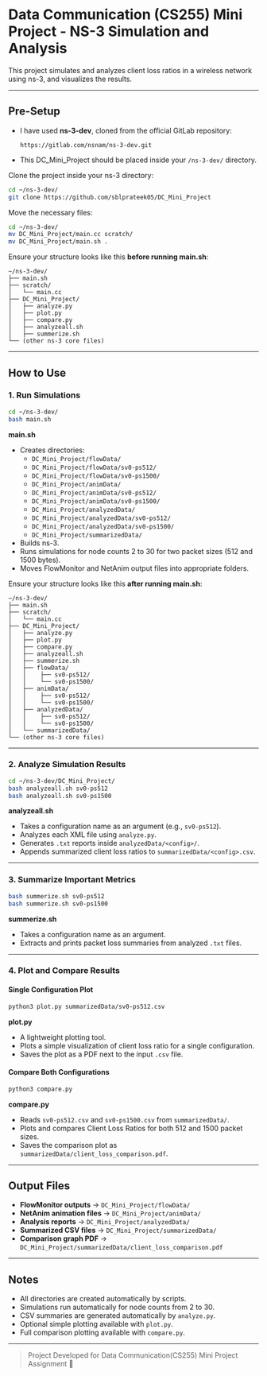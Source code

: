 # Data Communication (CS255) Mini Project - NS-3 Simulation and Analysis

This project simulates and analyzes client loss ratios in a wireless network using ns-3, and visualizes the results.

---

## Pre-Setup

- I have used **ns-3-dev**, cloned from the official GitLab repository:
  ```
  https://gitlab.com/nsnam/ns-3-dev.git
  ```

- This DC_Mini_Project should be placed inside your `/ns-3-dev/` directory.

Clone the project inside your ns-3 directory:

```bash
cd ~/ns-3-dev/
git clone https://github.com/sblprateek05/DC_Mini_Project
```

Move the necessary files:

```bash
cd ~/ns-3-dev/
mv DC_Mini_Project/main.cc scratch/
mv DC_Mini_Project/main.sh .
```

Ensure your structure looks like this **before running main.sh**:

```
~/ns-3-dev/
├── main.sh
├── scratch/
│   └── main.cc
├── DC_Mini_Project/
│   ├── analyze.py
│   ├── plot.py
│   ├── compare.py
│   ├── analyzeall.sh
│   ├── summerize.sh
└── (other ns-3 core files)
```

---

## How to Use

### 1. Run Simulations

```bash
cd ~/ns-3-dev/
bash main.sh
```

**main.sh**
- Creates directories:
  - `DC_Mini_Project/flowData/`
  - `DC_Mini_Project/flowData/sv0-ps512/`
  - `DC_Mini_Project/flowData/sv0-ps1500/`
  - `DC_Mini_Project/animData/`
  - `DC_Mini_Project/animData/sv0-ps512/`
  - `DC_Mini_Project/animData/sv0-ps1500/`
  - `DC_Mini_Project/analyzedData/`
  - `DC_Mini_Project/analyzedData/sv0-ps512/`
  - `DC_Mini_Project/analyzedData/sv0-ps1500/`
  - `DC_Mini_Project/summarizedData/`
- Builds ns-3.
- Runs simulations for node counts 2 to 30 for two packet sizes (512 and 1500 bytes).
- Moves FlowMonitor and NetAnim output files into appropriate folders.

Ensure your structure looks like this **after running main.sh**:

```
~/ns-3-dev/
├── main.sh
├── scratch/
│   └── main.cc
├── DC_Mini_Project/
│   ├── analyze.py
│   ├── plot.py
│   ├── compare.py
│   ├── analyzeall.sh
│   ├── summerize.sh
│   ├── flowData/
│   │    ├── sv0-ps512/
│   │    └── sv0-ps1500/
│   ├── animData/
│   │    ├── sv0-ps512/
│   │    └── sv0-ps1500/
│   ├── analyzedData/
│   │    ├── sv0-ps512/
│   │    └── sv0-ps1500/
│   └── summarizedData/
└── (other ns-3 core files)
```

---

### 2. Analyze Simulation Results

```bash
cd ~/ns-3-dev/DC_Mini_Project/
bash analyzeall.sh sv0-ps512
bash analyzeall.sh sv0-ps1500
```

**analyzeall.sh**
- Takes a configuration name as an argument (e.g., `sv0-ps512`).
- Analyzes each XML file using `analyze.py`.
- Generates `.txt` reports inside `analyzedData/<config>/`.
- Appends summarized client loss ratios to `summarizedData/<config>.csv`.

---

### 3. Summarize Important Metrics

```bash
bash summerize.sh sv0-ps512
bash summerize.sh sv0-ps1500
```

**summerize.sh**
- Takes a configuration name as an argument.
- Extracts and prints packet loss summaries from analyzed `.txt` files.

---

### 4. Plot and Compare Results

#### Single Configuration Plot
```bash
python3 plot.py summarizedData/sv0-ps512.csv
```

**plot.py**
- A lightweight plotting tool.
- Plots a simple visualization of client loss ratio for a single configuration.
- Saves the plot as a PDF next to the input `.csv` file.

#### Compare Both Configurations
```bash
python3 compare.py
```

**compare.py**
- Reads `sv0-ps512.csv` and `sv0-ps1500.csv` from `summarizedData/`.
- Plots and compares Client Loss Ratios for both 512 and 1500 packet sizes.
- Saves the comparison plot as `summarizedData/client_loss_comparison.pdf`.

---

## Output Files

- **FlowMonitor outputs** → `DC_Mini_Project/flowData/`
- **NetAnim animation files** → `DC_Mini_Project/animData/`
- **Analysis reports** → `DC_Mini_Project/analyzedData/`
- **Summarized CSV files** → `DC_Mini_Project/summarizedData/`
- **Comparison graph PDF** → `DC_Mini_Project/summarizedData/client_loss_comparison.pdf`

---

## Notes

- All directories are created automatically by scripts.
- Simulations run automatically for node counts from 2 to 30.
- CSV summaries are generated automatically by `analyze.py`.
- Optional simple plotting available with `plot.py`.
- Full comparison plotting available with `compare.py`.

---

> Project Developed for Data Communication(CS255) Mini Project Assignment 🚀
